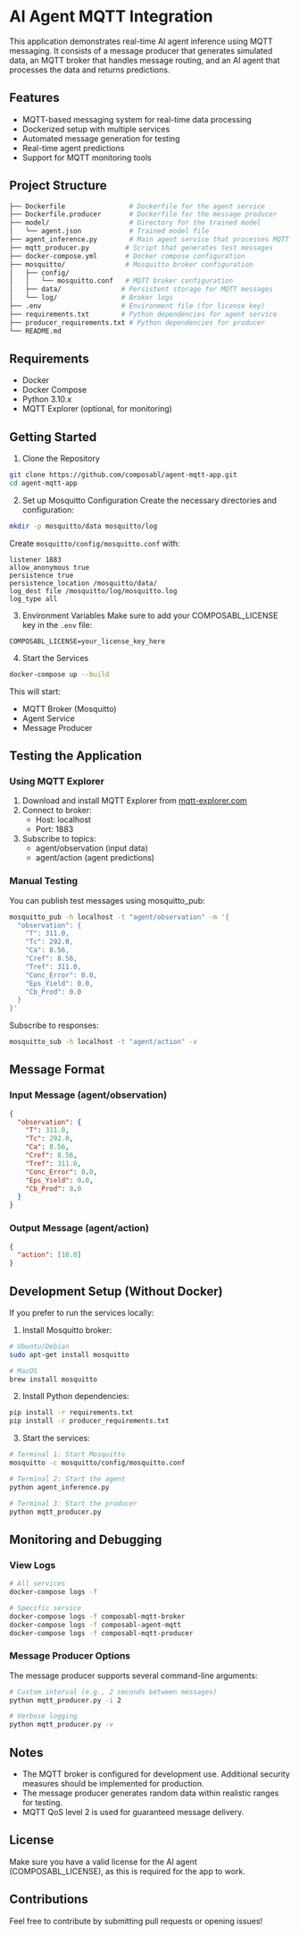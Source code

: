# AI Agent MQTT Integration
This application demonstrates real-time AI agent inference using MQTT messaging. It consists of a message producer that generates simulated data, an MQTT broker that handles message routing, and an AI agent that processes the data and returns predictions.

## Features
- MQTT-based messaging system for real-time data processing
- Dockerized setup with multiple services
- Automated message generation for testing
- Real-time agent predictions
- Support for MQTT monitoring tools

## Project Structure
```bash
├── Dockerfile                # Dockerfile for the agent service
├── Dockerfile.producer       # Dockerfile for the message producer
├── model/                    # Directory for the trained model
│   └── agent.json            # Trained model file
├── agent_inference.py        # Main agent service that processes MQTT messages
├── mqtt_producer.py         # Script that generates test messages
├── docker-compose.yml       # Docker compose configuration
├── mosquitto/               # Mosquitto broker configuration
│   ├── config/             
│   │   └── mosquitto.conf   # MQTT broker configuration
│   ├── data/               # Persistent storage for MQTT messages
│   └── log/                # Broker logs
├── .env                    # Environment file (for license key)
├── requirements.txt        # Python dependencies for agent service
├── producer_requirements.txt # Python dependencies for producer
└── README.md              
```

## Requirements
- Docker
- Docker Compose
- Python 3.10.x
- MQTT Explorer (optional, for monitoring)

## Getting Started

1. Clone the Repository
```bash
git clone https://github.com/composabl/agent-mqtt-app.git
cd agent-mqtt-app
```

2. Set up Mosquitto Configuration
Create the necessary directories and configuration:
```bash
mkdir -p mosquitto/data mosquitto/log
```

Create `mosquitto/config/mosquitto.conf` with:
```
listener 1883
allow_anonymous true
persistence true
persistence_location /mosquitto/data/
log_dest file /mosquitto/log/mosquitto.log
log_type all
```

3. Environment Variables
Make sure to add your COMPOSABL_LICENSE key in the `.env` file:
```
COMPOSABL_LICENSE=your_license_key_here
```

4. Start the Services
```bash
docker-compose up --build
```

This will start:
- MQTT Broker (Mosquitto)
- Agent Service
- Message Producer

## Testing the Application

### Using MQTT Explorer
1. Download and install MQTT Explorer from [mqtt-explorer.com](http://mqtt-explorer.com/)
2. Connect to broker:
   - Host: localhost
   - Port: 1883
3. Subscribe to topics:
   - agent/observation (input data)
   - agent/action (agent predictions)

### Manual Testing
You can publish test messages using mosquitto_pub:
```bash
mosquitto_pub -h localhost -t "agent/observation" -m '{
  "observation": {
    "T": 311.0,
    "Tc": 292.0,
    "Ca": 8.56,
    "Cref": 8.56,
    "Tref": 311.0,
    "Conc_Error": 0.0,
    "Eps_Yield": 0.0,
    "Cb_Prod": 0.0
  }
}'
```

Subscribe to responses:
```bash
mosquitto_sub -h localhost -t "agent/action" -v
```

## Message Format

### Input Message (agent/observation)
```json
{
  "observation": {
    "T": 311.0,
    "Tc": 292.0,
    "Ca": 8.56,
    "Cref": 8.56,
    "Tref": 311.0,
    "Conc_Error": 0.0,
    "Eps_Yield": 0.0,
    "Cb_Prod": 0.0
  }
}
```

### Output Message (agent/action)
```json
{
  "action": [10.0]
}
```

## Development Setup (Without Docker)

If you prefer to run the services locally:

1. Install Mosquitto broker:
```bash
# Ubuntu/Debian
sudo apt-get install mosquitto

# MacOS
brew install mosquitto
```

2. Install Python dependencies:
```bash
pip install -r requirements.txt
pip install -r producer_requirements.txt
```

3. Start the services:
```bash
# Terminal 1: Start Mosquitto
mosquitto -c mosquitto/config/mosquitto.conf

# Terminal 2: Start the agent
python agent_inference.py

# Terminal 3: Start the producer
python mqtt_producer.py
```

## Monitoring and Debugging

### View Logs
```bash
# All services
docker-compose logs -f

# Specific service
docker-compose logs -f composabl-mqtt-broker
docker-compose logs -f composabl-agent-mqtt
docker-compose logs -f composabl-mqtt-producer
```

### Message Producer Options
The message producer supports several command-line arguments:
```bash
# Custom interval (e.g., 2 seconds between messages)
python mqtt_producer.py -i 2

# Verbose logging
python mqtt_producer.py -v
```

## Notes
- The MQTT broker is configured for development use. Additional security measures should be implemented for production.
- The message producer generates random data within realistic ranges for testing.
- MQTT QoS level 2 is used for guaranteed message delivery.

## License
Make sure you have a valid license for the AI agent (COMPOSABL_LICENSE), as this is required for the app to work.

## Contributions
Feel free to contribute by submitting pull requests or opening issues!
